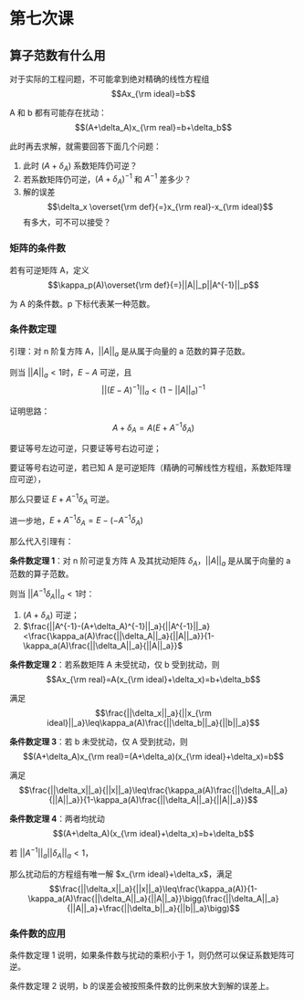# 第七次课

## 算子范数有什么用

对于实际的工程问题，不可能拿到绝对精确的线性方程组 $$Ax_{\rm ideal}=b$$

A 和 b 都有可能存在扰动： $$(A+\delta_A)x_{\rm real}=b+\delta_b$$

此时再去求解，就需要回答下面几个问题：

1. 此时 $(A+\delta_A)$ 系数矩阵仍可逆？
2. 若系数矩阵仍可逆，$(A+\delta_A)^{-1}$ 和 $A^{-1}$ 差多少？
3. 解的误差 $$\delta_x \overset{\rm def}{=}x_{\rm real}-x_{\rm ideal}$$ 有多大，可不可以接受？

### 矩阵的条件数

若有可逆矩阵 A，定义
$$\kappa_p(A)\overset{\rm def}{=}||A||_p||A^{-1}||_p$$

为 A 的条件数。p 下标代表某一种范数。

### 条件数定理

引理：对 n 阶复方阵 A，$||A||_a$ 是从属于向量的 a 范数的算子范数。

则当 $||A||_a<1$时，$E-A$ 可逆，且$$||(E-A)^{-1}||_a< (1-||A||_a)^{-1}$$

证明思路：
$$A+\delta_A=A(E+A^{-1}\delta_A)$$

要证等号左边可逆，只要证等号右边可逆；

要证等号右边可逆，若已知 A 是可逆矩阵（精确的可解线性方程组，系数矩阵理应可逆），

那么只要证 $E+A^{-1}\delta_A$ 可逆。

进一步地，$E+A^{-1}\delta_A=E-(-A^{-1}\delta_A)$

那么代入引理有：

**条件数定理 1**：对 n 阶可逆复方阵 A 及其扰动矩阵 $\delta_A$，$||A||_a$ 是从属于向量的 a 范数的算子范数。

则当 $||A^{-1}\delta_A||_a<1$时：

1. $(A+\delta_A)$ 可逆；
2. $\frac{||A^{-1}-(A+\delta_A)^{-1}||_a}{||A^{-1}||_a}<\frac{\kappa_a(A)\frac{||\delta_A||_a}{||A||_a}}{1-\kappa_a(A)\frac{||\delta_A||_a}{||A||_a}}$

**条件数定理 2**：若系数矩阵 A 未受扰动，仅 b 受到扰动，则
$$Ax_{\rm real}=A(x_{\rm ideal}+\delta_x)=b+\delta_b$$

满足
$$\frac{||\delta_x||_a}{||x_{\rm ideal}||_a}\leq\kappa_a(A)\frac{||\delta_b||_a}{||b||_a}$$

**条件数定理 3**：若 b 未受扰动，仅 A 受到扰动，则 $$(A+\delta_A)x_{\rm real}=(A+\delta_a)(x_{\rm ideal}+\delta_x)=b$$

满足 $$\frac{||\delta_x||_a}{||x||_a}\leq\frac{\kappa_a(A)\frac{||\delta_A||_a}{||A||_a}}{1-\kappa_a(A)\frac{||\delta_A||_a}{||A||_a}}$$

**条件数定理 4**：两者均扰动
$$(A+\delta_A)(x_{\rm ideal}+\delta_x)=b+\delta_b$$

若 $||A^{-1}||_a||\delta_A||_a<1$，

那么扰动后的方程组有唯一解 $x_{\rm ideal}+\delta_x$，满足
$$\frac{||\delta_x||_a}{||x||_a}\leq\frac{\kappa_a(A)}{1-\kappa_a(A)\frac{||\delta_A||_a}{||A||_a}}\bigg(\frac{||\delta_A||_a}{||A||_a}+\frac{||\delta_b||_a}{||b||_a}\bigg)$$
### 条件数的应用

条件数定理 1 说明，如果条件数与扰动的乘积小于 1，则仍然可以保证系数矩阵可逆。

条件数定理 2 说明，b 的误差会被按照条件数的比例来放大到解的误差上。
